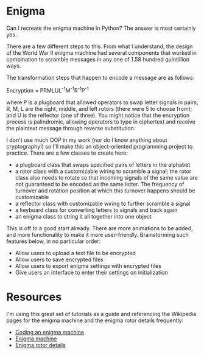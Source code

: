 # Enigma
Can I recreate the enigma machine in Python? The answer is most certainly yes. 

There are a few different steps to this. From what I understand, the design of the World War II enigma machine had several components that worked in combination to scramble messages in any one of 1.58 hundred quintillion ways. 

The transformation steps that happen to encode a message are as follows:

Encryption = PRMLUL<sup>-1</sup>M<sup>-1</sup>R<sup>-1</sup>P<sup>-1</sup>

where P is a plugboard that allowed operators to swap letter signals in pairs; R, M, L are the right, middle, and left rotors (there were 5 to choose from); and U is the reflector (one of three). You might notice that the encryption process is palindromic, allowing operators to type in ciphertext and receive the plaintext message through reverse substitution. 

I don't use much OOP in my work (nor do I know anything about cryptography!) so I'll make this an object-oriented programming project to practice. There are a few classes to create here:

- a plugboard class that swaps specified pairs of letters in the alphabet 
- a rotor class with a customizable wiring to scramble a signal; the rotor class also needs to rotate so that incoming signals of the same value are not guaranteed to be encoded as the same letter. The frequency of turnover and rotation position at which this turnover happens should be customizable
- a reflector class with customizable wiring to further scramble a signal 
- a keyboard class for converting letters to signals and back again
- an enigma class to string it all together into one object


This is off to a good start already. There are more animations to be added, and more functionality to make it more user-friendly. Brainstorming such features below, in no particular order:
- Allow users to upload a text file to be encrypted
- Allow users to save encrypted files 
- Allow users to export enigma settings with encrypted files 
- Give users an interface to enter their settings on initialization 

# Resources

I'm using this great set of tutorials as a guide and referencing the Wikipedia pages for the enigma machine and the enigma rotor details frequently:

- [Coding an enigma machine](https://www.youtube.com/watch?v=StI2R__7DBA)
- [Enigma machine](https://en.wikipedia.org/wiki/Enigma_machine)
- [Enigma rotor details](https://en.wikipedia.org/wiki/Enigma_rotor_details)
